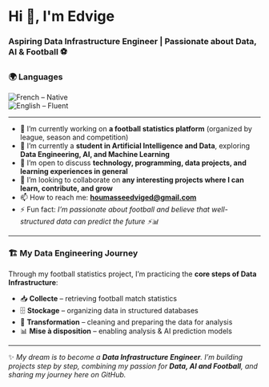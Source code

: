 # Hi 👋, I'm Edvige  
### Aspiring Data Infrastructure Engineer | Passionate about Data, AI & Football ⚽  

### 🌍 Languages
![French](https://upload.wikimedia.org/wikipedia/en/c/c3/Flag_of_France.svg) – Native  
![English](https://upload.wikimedia.org/wikipedia/en/a/ae/Flag_of_the_United_Kingdom.svg) – Fluent


---

- 🔭 I’m currently working on **a football statistics platform** (organized by league, season and competition)  
- 🌱 I’m currently a **student in Artificial Intelligence and Data**, exploring **Data Engineering, AI, and Machine Learning**  
- 💬 I’m open to discuss **technology, programming, data projects, and learning experiences in general**  
- 👯 I’m looking to collaborate on **any interesting projects where I can learn, contribute, and grow**  
- 📫 How to reach me: **houmasseedviged@gmail.com**  
- ⚡ Fun fact: *I’m passionate about football and believe that well-structured data can predict the future ⚡📊*  

---

### 🏗️ My Data Engineering Journey  

Through my football statistics project, I’m practicing the **core steps of Data Infrastructure**:  
- 📥 **Collecte** – retrieving football match statistics  
- 🗄️ **Stockage** – organizing data in structured databases  
- 🔄 **Transformation** – cleaning and preparing the data for analysis  
- 📊 **Mise à disposition** – enabling analysis & AI prediction models  

---

✨ *My dream is to become a **Data Infrastructure Engineer**. I’m building projects step by step, combining my passion for **Data, AI and Football**, and sharing my journey here on GitHub.*  
